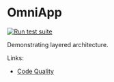 # OmniApp 

[![Run test suite](https://github.com/Bodacious/OmniApp/actions/workflows/ruby.yml/badge.svg)](https://github.com/Bodacious/OmniApp/actions/workflows/ruby.yml)

Demonstrating layered architecture.

Links:
- [Code Quality](./rubycritic/overview.html)
